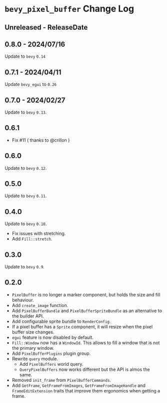 # `bevy_pixel_buffer` Change Log

## Unreleased - ReleaseDate

## 0.8.0 - 2024/07/16

Update to `bevy` `0.14`

## 0.7.1 - 2024/04/11

Update `bevy_egui` to `0.26`

## 0.7.0 - 2024/02/27

Update to `bevy` `0.13`.

## 0.6.1

- Fix #11 ( thanks to @crillon )

## 0.6.0

Update to `bevy` `0.12`.

## 0.5.0

Update to `bevy` `0.11`.

## 0.4.0

Update to `bevy` `0.10`.

- Fix issues with stretching.
- Add `Fill::stretch`.

## 0.3.0

Update to `bevy` `0.9`.

## 0.2.0

- `PixelBuffer` is no longer a marker component, but holds the size and fill behaviour.
- Add `create_image` function.
- Add `PixelBufferBundle` and `PixelBufferSpriteBundle` as an alternative to the builder API.
- Add configurable sprite bundle to `RenderConfig`.
- If a pixel buffer has a `Sprite` component, it will resize when the pixel buffer size changes.
- `egui` feature is now disabled by default.
- `Fill::Window` now has a `WindowId`. This allows to fill a window that is not the primary window.
- Add `PixelBufferPlugins` plugin group.
- Rewrite `query` module.
  - Add `PixelBuffers` world query.
  - `QueryPixelBuffers` now works different but the API is almos the same.
- Removed `init_frame` from `PixelBufferCommands`.
- Add `GetFrame`, `GetFrameFromImages`, `GetFrameFromImageHandle` and `FrameEditExtension` traits that improve them ergonomics when getting a frame.
